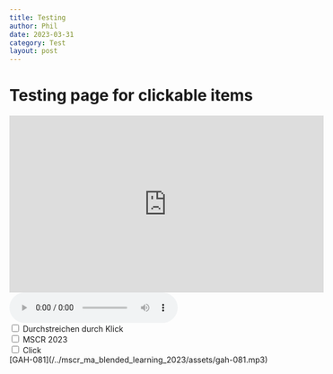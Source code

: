```yaml
---
title: Testing
author: Phil
date: 2023-03-31
category: Test
layout: post
---
```


# Testing page for clickable items

<iframe width="560" height="315" src="https://www.youtube.com/embed/dQw4w9WgXcQ" title="YouTube video player" frameborder="0" allow="accelerometer; autoplay; clipboard-write; encrypted-media; gyroscope; picture-in-picture; web-share" allowfullscreen></iframe>

<audio controls>
  <source src="/../mscr_ma_blended_learning_2023/assets/gah-081.mp3" type="audio/mpeg">
  <source src="/../mscr_ma_blended_learning_2023/assets/gah-081.opus" type="audio/ogg; codecs=opus">
Your browser does not support the audio element.
</audio>

<div class="form-group ">
  <!--<label for="inputName" class="col-md-1 control-label">Neuer Abschnitt</label>-->
    <div class="col-md-5">
        <div class="checkbox">
            <input type="checkbox" name="packersOff" id="packers" value="1"/>
            <label for="packers" class="strikethrough">Durchstreichen durch Klick</label>
        </div>
       <div class="checkbox">
            <input type="checkbox" name="packersOff" id="packers" value="1"/>
            <label for="packers" class="strikethrough">MSCR 2023</label>
        </div>
     </div>
   <div class="checkbox">
            <input type="checkbox" name="packersOff" id="packers" value="1"/>
            <label for="packers" class="strikethrough">Click</label>
        </div>
</div>
[GAH-081](/../mscr_ma_blended_learning_2023/assets/gah-081.mp3)
